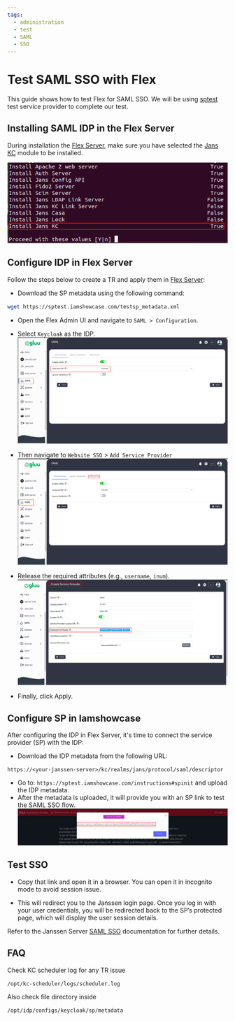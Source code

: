 ```yaml
---
tags:
  - administration
  - test
  - SAML
  - SSO
---
```



# Test SAML SSO with Flex

This guide shows how to test Flex for SAML SSO. We will be using 
[sptest](https://sptest.iamshowcase.com/) test service provider 
to complete our test.

## Installing SAML IDP in the Flex Server

During installation the [Flex Server](../../../../), make sure you have 
selected the [Jans KC](https://docs.jans.io/head/janssen-server/keycloak/) 
module to be installed.

![image](../../assets/flex-install-janskc.png)

## Configure IDP in Flex Server

Follow the steps below to create a 
TR and apply them in [Flex Server](../../../../):

* Download the SP metadata using the following command:
```bash title="Command"
wget https://sptest.iamshowcase.com/testsp_metadata.xml
```
* Open the Flex Admin UI and navigate to `SAML > Configuration`.
* Select `Keycloak` as the IDP.
![image](../../assets/flex-select-idp.png)

* Then navigate to `Website SSO` > `Add Service Provider`
![image](../../assets/flex-website-sso.png)

* Release the required attributes (e.g., `username`, `inum`).
![image](../../assets/flex-release-attribute.png)

* Finally, click Apply.

## Configure SP in Iamshowcase


After configuring the IDP in Flex Server, it's time to connect the service 
provider (SP) with the IDP:

* Download the IDP metadata from the following URL:
```
https://<your-janssen-server>/kc/realms/jans/protocol/saml/descriptor
```
* Go to: `https://sptest.iamshowcase.com/instructions#spinit` 
and upload the IDP metadata.
* After the metadata is uploaded, it will provide you with an 
SP link to test the SAML SSO flow.
![image](../../assets/flex-sp-link.png)


## Test SSO

* Copy that link and open it in a browser. You can open it in 
incognito mode to avoid session issue.

* This will redirect you to the Janssen login page. Once you log in with 
your user credentials, you will be redirected back to the SP’s protected page, 
which will display the user session details.

Refer to the Janssen Server [SAML SSO](https://docs.jans.io/head/janssen-server/keycloak/keycloak-saml-sso/) documentation for further details.

## FAQ

Check KC scheduler log for any TR issue 
```
/opt/kc-scheduler/logs/scheduler.log
```
Also check file directory inside 
```
/opt/idp/configs/keycloak/sp/metadata
```

